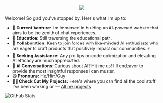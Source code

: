   <h1 align="center">
     <img src="https://readme-typing-svg.herokuapp.com?font=Bungee+Tint&size=30&pause=1000&color=000000&center=true&vCenter=true&width=440&lines=%F0%9F%8E%89%F0%9F%91%8B+Hi+there!+%F0%9F%91%8B%F0%9F%8E%89;%E2%9D%A4%EF%B8%8F%F0%9F%98%8D+I'm+ngoctuanai+%E2%9D%A4%EF%B8%8F%F0%9F%98%8D">  
  </h1>

Welcome! So glad you've stopped by. Here's what I'm up to:

- 🔭 **Current Venture:** I'm immersed in building an AI-powered website that aims to be the zenith of chat experiences.
- 🌱 **Education:** Still traversing the educational path.
- 👯 **Collaboration:** Keen to join forces with like-minded AI enthusiasts who are eager to craft products that positively impact our communities. ⚡
- 🤔 **Seeking Assistance:** Any pro tips on code optimization and elevating AI efficacy are much appreciated.
- 💬 **AI Conversations:** Curious about AI? Hit me up! I'll endeavor to provide the most insightful responses I can muster.
- 😄 **Pronouns:** He/Him/Guy
- 💁‍♂️ **Check Out My Projects:** Here's where you can find all the cool stuff I've been working on — [All my projects](https://ngoctuanai-project.static.hf.space)

![GitHub Stats](https://github-readme-stats.vercel.app/api?username=chokiproai&show_icons=true&theme=transparent)

